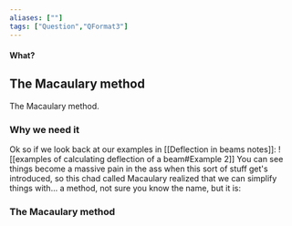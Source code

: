 ```yaml
---
aliases: [""]
tags: ["Question","QFormat3"]
---
```


#### What?
## The Macaulary method
The Macaulary method.

### Why we need it

Ok so if we look back at our examples in [[Deflection in beams notes]]:
![[examples of calculating deflection of a beam#Example 2]]
You can see things become a massive pain in the ass when this sort of stuff get's introduced, so this chad called Macaulary realized that we can simplify things with... a method, not sure you know the name, but it is:

### The Macaulary method
